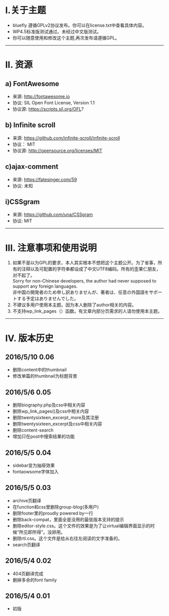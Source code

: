# I.关于主题 #

- bluefly 遵循GPLv2协议发布。你可以在license.txt中查看具体内容。
- WP4.5标准版测试通过。未经过中文版测试。
- 你可以随意使用和修改这个主题,再次发布请遵循GPL。

----------

# II. 资源 #

## a) FontAwesome ##
- 来源: http://fontawesome.io
- 协议: SIL Open Font License, Version 1.1
- 协议源: https://scripts.sil.org/OFL?

## b) Infinite scroll ##
- 来源: https://github.com/infinite-scroll/infinite-scroll
- 协议： MIT
- 协议源: http://opensource.org/licenses/MIT

## c)ajax-comment ##
- 来源: https://fatesinger.com/59
- 协议: 未知

## i)CSSgram ##
- 来源: https://github.com/una/CSSgram
- 协议: MIT

----------

# III. 注意事项和使用说明 #
1. 如果不是以为GPL的要求，本人其实根本不想把这个主题公开。为了省事，所有的注释以及可配置的字符串都设成了中文UTF8编码。所有的歪果仁朋友，对不起了。    
	Sorry for non-Chinese developers, the author had never supposed to support any foreign languages.     
	非中国の開発者のため申し訳ありませんが、著者は、任意の外国語をサポートする予定はありませんでした。
2. 不建议多用户使用本主题。因为本人删除了author相关的内容。
3. 不支持wp_link_pages（）函数。有文章内部分页需求的人请勿使用本主题。


----------

# IV. 版本历史 #
## 2016/5/10 0.06 ##
- 删除content中的thumbnail
- 修改单篇的thumbnail为标题背景

## 2016/5/6 0.05 ##
- 删除biography.php及css中相关内容
- 删除wp_link_pages()及css中相关内容
- 删除twentysixteen_excerpt_more及其注册
- 删除twentysixteen_excerpt及css中相关内容
- 删除content-search
- 增加只在post中搜索结果的功能

## 2016/5/5 0.04 ##
- sidebar变为抽屉效果
- fontaowsome字体加入

## 2016/5/5 0.03 ##

- archive页翻译
- 在function和css里删除group-blog(多用户)
- 删除footer里的proudly powered by一行
- 删除back-compat，里面全是没用的最低版本支持的提示
- 删除editor-style.css。这个文件的效果是为了让virtual编辑界面显示的时候“所见即所得”。没卵用。
- 删除rtl.css。这个文件是给从右往左阅读的文字准备的。
- search页翻译

## 2016/5/4 0.02 ##

- 404页翻译完成
- 删掉多余的font family

## 2016/5/4 0.01 ##

- 初版